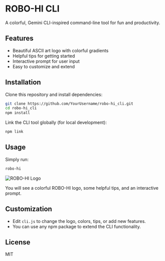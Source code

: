 # ROBO-HI CLI

A colorful, Gemini CLI-inspired command-line tool for fun and productivity.

## Features

- Beautiful ASCII art logo with colorful gradients
- Helpful tips for getting started
- Interactive prompt for user input
- Easy to customize and extend

## Installation

Clone this repository and install dependencies:

```sh
git clone https://github.com/YourUsername/robo-hi_cli.git
cd robo-hi_cli
npm install
```

Link the CLI tool globally (for local development):

```sh
npm link
```

## Usage

Simply run:

```sh
robo-hi
```

![ROBO-HI Logo](assets/Screenshot%202025-07-06%20at%2010.53.56 PM.png)

You will see a colorful ROBO-HI logo, some helpful tips, and an interactive prompt.

## Customization

- Edit `cli.js` to change the logo, colors, tips, or add new features.
- You can use any npm package to extend the CLI functionality.

## License

MIT 